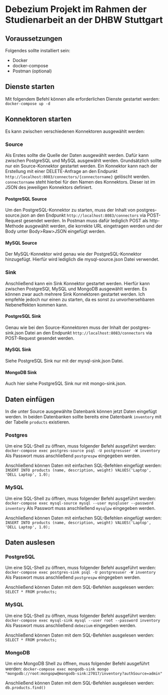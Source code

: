 # Debezium Projekt im Rahmen der Studienarbeit an der DHBW Stuttgart

## Voraussetzungen

Folgendes sollte installiert sein:
- Docker
- docker-compose
- Postman (optional)

## Dienste starten

Mit folgendem Befehl können alle erforderlichen Dienste gestartet werden:
`docker-compose up -d`

## Konnektoren starten

Es kann zwischen verschiedenen Konnektoren ausgewählt werden:

### Source

Als Erstes sollte die Quelle der Daten ausgewählt werden. Dafür kann zwischen PostgreSQL und MySQL ausgewählt werden.
Grundsätzlich sollte nur ein Source-Konnektor gestartet werden.
Ein Konnektor kann nach der Erstellung mit einer DELETE-Anfrage an den Endpunkt `http://localhost:8083/connectors/{connectorname}` gelöscht werden.
`connectorname` steht hierbei für den Namen des Konnektors. Dieser ist im JSON des jeweiligen Konnektors definiert.

#### PostgreSQL Source

Um den PostgreSQL-Konnektor zu starten, muss der Inhalt von postgres-source.json an den Endpunkt `http://localhost:8083/connectors` via POST-Request gesendet werden.
In Postman muss dafür lediglich POST als http-Methode ausgewählt werden, die korrekte URL eingetragen werden und der Body unter Body>Raw>JSON eingefügt werden.

#### MySQL Source

Der MySQL-Konnektor wird genau wie der PostgreSQL-Konnektor hinzugefügt. Hierfür wird lediglich die mysql-source.json Datei verwendet.

### Sink

Anschließend kann ein Sink Konnektor gestartet werden. Hierfür kann zwischen PostgreSQl, MySQL und MongoDB ausgewählt werden.
Es können zwar auch mehrere Sink Konnektoren gestartet werden.
Ich empfehle jedoch nur einen zu starten, da es sonst zu unvorhersehbaren Nebeneffekten kommen kann.

#### PostgreSQL Sink

Genau wie bei den Source-Konnektoren muss der Inhalt der postgres-sink.json Datei an den Endpunkt `http://localhost:8083/connectors` via POST-Request gesendet werden.

#### MySQL Sink

Siehe PostgreSQL Sink nur mit der mysql-sink.json Datei.

#### MongoDB Sink

Auch hier siehe PostgreSQL Sink nur mit mongo-sink.json.

## Daten einfügen

In die unter Source ausgewählte Datenbank können jetzt Daten eingefügt werden.
In beiden Datenbanken sollte bereits eine Datenbank `inventory` mit der Tabelle `products` existieren.

### Postgres

Um eine SQL-Shell zu öffnen, muss folgender Befehl ausgeführt werden:
`docker-compose exec postgres-source psql -U postgresuser -W inventory`
Als Passwort muss anschließend `postgrespw` eingegeben werden.

Anschließend können Daten mit einfachen SQL-Befehlen eingefügt werden:
`INSERT INTO products (name, description, weight) VALUES('Laptop', 'DELL Laptop', 1.0);`

### MySQL

Um eine SQL-Shell zu öffnen, muss folgender Befehl ausgeführt werden:
`docker-compose exec mysql-source mysql --user mysqluser --password inventory`
Als Passwort muss anschließend `mysqlpw` eingegeben werden.

Anschließend können Daten mit einfachen SQL-Befehlen eingefügt werden:
`INSERT INTO products (name, description, weight) VALUES('Laptop', 'DELL Laptop', 1.0);`

## Daten auslesen

### PostgreSQL

Um eine SQL-Shell zu öffnen, muss folgender Befehl ausgeführt werden:
`docker-compose exec postgres-sink psql -U postgresuser -W inventory`
Als Passwort muss anschließend `postgrespw` eingegeben werden.

Anschließend können Daten mit dem SQL-Befehlen ausgelesen werden:
`SELECT * FROM products;`

### MySQL

Um eine SQL-Shell zu öffnen, muss folgender Befehl ausgeführt werden:
`docker-compose exec mysql-sink mysql --user root --password inventory`
Als Passwort muss anschließend `debezium` eingegeben werden.

Anschließend können Daten mit dem SQL-Befehlen ausgelesen werden:
`SELECT * FROM products;`


### MongoDB

Um eine MongoDB Shell zu öffnen, muss folgender Befehl ausgeführt werden:
`docker-compose exec mongodb-sink mongo "mongodb://root:mongopw@mongodb-sink:27017/inventory?authSource=admin"`

Anschließend können Daten mit dem SQL-Befehlen ausgelesen werden:
`db.products.find()`
